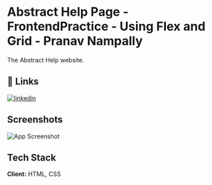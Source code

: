 
# Abstract Help Page - FrontendPractice - Using Flex and Grid - Pranav Nampally

The Abstract Help website.


## 🔗 Links
<!-- [Link to the Website](https://saitamagoku.github.io/OdinProject-Flex/) -->

[![linkedin](https://img.shields.io/badge/linkedin-0A66C2?style=for-the-badge&logo=linkedin&logoColor=white)](https://in.linkedin.com/in/pranav-nampally-7406b41a7)


## Screenshots

![App Screenshot](https://github.com/SaitamaGoku/frontend-practise/blob/pranav-n/Pranav_Nampally/127.0.0.1_3000_FrontendPractice_Abstract-Help-Page_.png?raw=true)


## Tech Stack

**Client:** HTML, CSS


